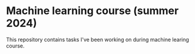 # Machine learning course (summer 2024)

This repository contains tasks I've been working on during machine learing course.
 
